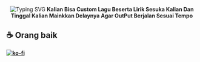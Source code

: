 <p align="center">
<img src="https://readme-typing-svg.herokuapp.com?font=Pacifico&color=%ffffff&size=48&center=true&vCenter=true&width=1200&height=100&lines=Text+Animation" alt="Typing SVG" style="display: inline-block;">
<b>Kalian Bisa Custom Lagu Beserta Lirik Sesuka Kalian Dan Tinggal Kalian Mainkkan Delaynya Agar OutPut Berjalan Sesuai Tempo 

## ☕ Orang baik

[![ko-fi](https://ko-fi.com/img/githubbutton_sm.svg)](https://ko-fi.com/wahyuww567)
